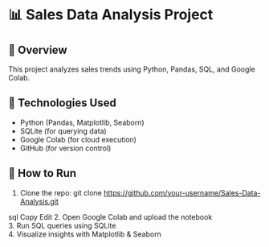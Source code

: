 # 📊 Sales Data Analysis Project

## 🔹 Overview
This project analyzes sales trends using Python, Pandas, SQL, and Google Colab.

## 🔹 Technologies Used
- Python (Pandas, Matplotlib, Seaborn)
- SQLite (for querying data)
- Google Colab (for cloud execution)
- GitHub (for version control)

## 🔹 How to Run
1. Clone the repo:
git clone https://github.com/your-username/Sales-Data-Analysis.git

sql
Copy
Edit
2. Open Google Colab and upload the notebook  
3. Run SQL queries using SQLite  
4. Visualize insights with Matplotlib & Seaborn 
